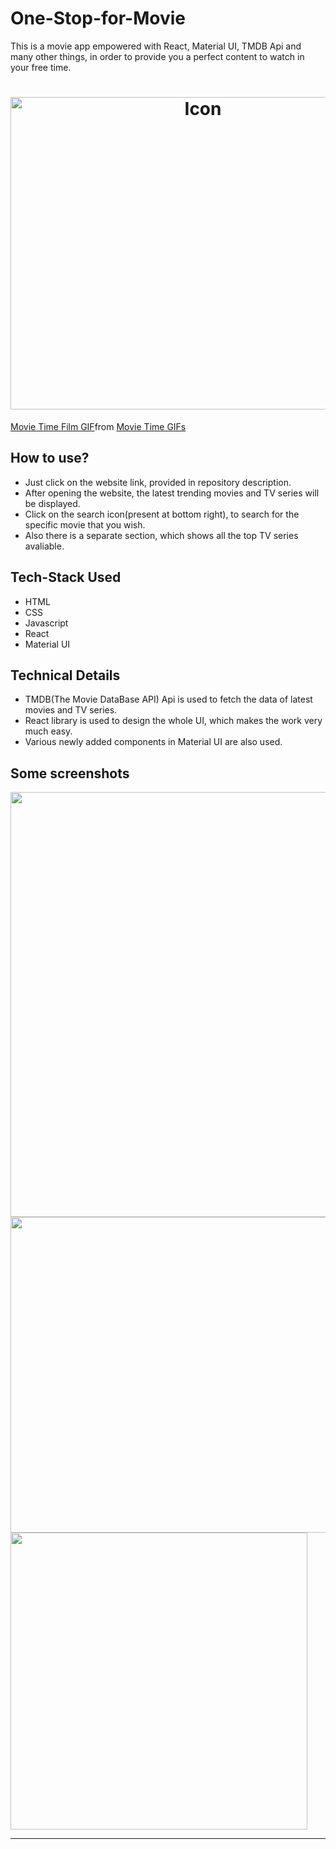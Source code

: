 # One-Stop-for-Movie



This is a movie app empowered with React, Material UI, TMDB Api and many other things, in order to provide you a perfect content to watch in your free time.




<h1 align="center">
<img src="https://user-images.githubusercontent.com/90517690/207658910-ca272ea2-69eb-41dd-a9c9-c90a7e04d053.gif" alt="Icon" width="600" height="500">
</h1>

<div class="tenor-gif-embed" data-postid="4838033" data-share-method="host" data-aspect-ratio="1.185" data-width="100%"><a href="https://tenor.com/view/movie-time-film-film-reel-projector-film-projector-gif-4838033">Movie Time Film GIF</a>from <a href="https://tenor.com/search/movie+time-gifs">Movie Time GIFs</a></div> <script type="text/javascript" async src="https://tenor.com/embed.js"></script>

## How to use?
- Just click on the website link, provided in repository description.
- After opening the website, the latest trending movies and TV series will be displayed.
- Click on the search icon(present at bottom right), to search for the specific movie that you wish. 
- Also there is a separate section, which shows all the top TV series avaliable.


## Tech-Stack Used
- HTML
- CSS
- Javascript
- React
- Material UI







## Technical Details
- TMDB(The Movie DataBase API) Api is used to fetch the data of latest movies and TV series.
- React library is used to design the whole UI, which makes the work very much easy.
- Various newly added components in Material UI are also used.

## Some screenshots


<img src="https://user-images.githubusercontent.com/90517690/207655855-99967329-b759-48e0-a4f8-cdc735a524ba.JPG"  width="680"/> 
 <span> <img src="https://user-images.githubusercontent.com/90517690/207655893-1aaa13a5-c1c0-460e-9462-5b8787888b9e.JPG"  width="505"/>  
 <img src="https://user-images.githubusercontent.com/90517690/207655885-51326871-a3aa-4edf-966b-8009e602f953.JPG" width="475"/>  </span>


---

